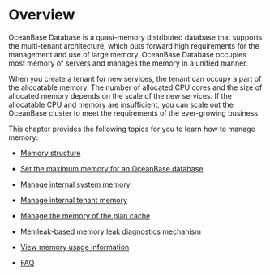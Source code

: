 # Overview

OceanBase Database is a quasi-memory distributed database that supports the multi-tenant architecture, which puts forward high requirements for the management and use of large memory. OceanBase Database occupies most memory of servers and manages the memory in a unified manner.

When you create a tenant for new services, the tenant can occupy a part of the allocatable memory. The number of allocated CPU cores and the size of allocated memory depends on the scale of the new services. If the allocatable CPU and memory are insufficient, you can scale out the OceanBase cluster to meet the requirements of the ever-growing business.

This chapter provides the following topics for you to learn how to manage memory:

* [Memory structure](../700.memory-management/200.memory-structure.md)

* [Set the maximum memory for an OceanBase database](../700.memory-management/300.maximum-database-memory.md)

* [Manage internal system memory](../700.memory-management/400.system-internal-memory-management.md)

* [Manage internal tenant memory](../700.memory-management/500.memory-management-within-a-tenant.md)

* [Manage the memory of the plan cache](../700.memory-management/600.execution-plan-cache-memory-management.md)

* [Memleak-based memory leak diagnostics mechanism](../700.memory-management/700.use-memleak.md)

* [View memory usage information](../700.memory-management/800.view-memory-usage.md)

* [FAQ](../700.memory-management/900.common-memory-problems.md)
